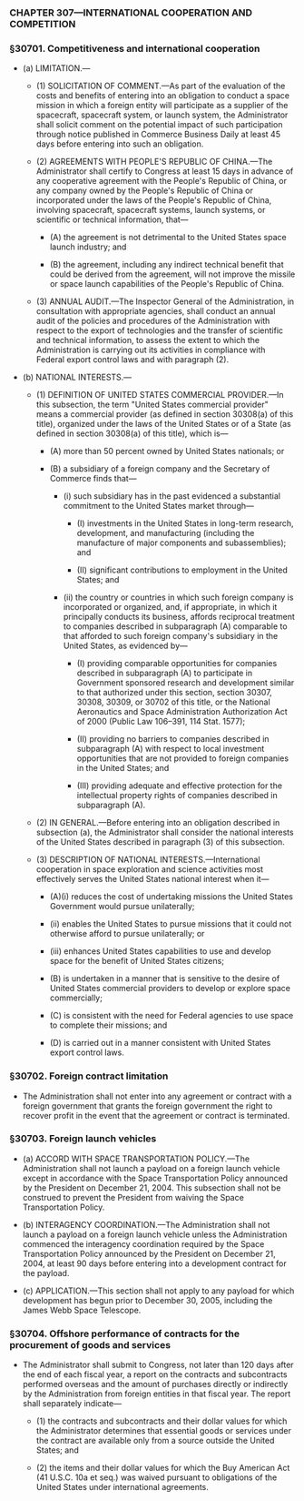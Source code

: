 ### **CHAPTER 307—INTERNATIONAL COOPERATION AND COMPETITION**

### §30701. Competitiveness and international cooperation
* (a) LIMITATION.—

  * (1) SOLICITATION OF COMMENT.—As part of the evaluation of the costs and benefits of entering into an obligation to conduct a space mission in which a foreign entity will participate as a supplier of the spacecraft, spacecraft system, or launch system, the Administrator shall solicit comment on the potential impact of such participation through notice published in Commerce Business Daily at least 45 days before entering into such an obligation.

  * (2) AGREEMENTS WITH PEOPLE'S REPUBLIC OF CHINA.—The Administrator shall certify to Congress at least 15 days in advance of any cooperative agreement with the People's Republic of China, or any company owned by the People's Republic of China or incorporated under the laws of the People's Republic of China, involving spacecraft, spacecraft systems, launch systems, or scientific or technical information, that—

    * (A) the agreement is not detrimental to the United States space launch industry; and

    * (B) the agreement, including any indirect technical benefit that could be derived from the agreement, will not improve the missile or space launch capabilities of the People's Republic of China.


  * (3) ANNUAL AUDIT.—The Inspector General of the Administration, in consultation with appropriate agencies, shall conduct an annual audit of the policies and procedures of the Administration with respect to the export of technologies and the transfer of scientific and technical information, to assess the extent to which the Administration is carrying out its activities in compliance with Federal export control laws and with paragraph (2).


* (b) NATIONAL INTERESTS.—

  * (1) DEFINITION OF UNITED STATES COMMERCIAL PROVIDER.—In this subsection, the term "United States commercial provider" means a commercial provider (as defined in section 30308(a) of this title), organized under the laws of the United States or of a State (as defined in section 30308(a) of this title), which is—

    * (A) more than 50 percent owned by United States nationals; or

    * (B) a subsidiary of a foreign company and the Secretary of Commerce finds that—

      * (i) such subsidiary has in the past evidenced a substantial commitment to the United States market through—

        * (I) investments in the United States in long-term research, development, and manufacturing (including the manufacture of major components and subassemblies); and

        * (II) significant contributions to employment in the United States; and


      * (ii) the country or countries in which such foreign company is incorporated or organized, and, if appropriate, in which it principally conducts its business, affords reciprocal treatment to companies described in subparagraph (A) comparable to that afforded to such foreign company's subsidiary in the United States, as evidenced by—

        * (I) providing comparable opportunities for companies described in subparagraph (A) to participate in Government sponsored research and development similar to that authorized under this section, section 30307, 30308, 30309, or 30702 of this title, or the National Aeronautics and Space Administration Authorization Act of 2000 (Public Law 106–391, 114 Stat. 1577);

        * (II) providing no barriers to companies described in subparagraph (A) with respect to local investment opportunities that are not provided to foreign companies in the United States; and

        * (III) providing adequate and effective protection for the intellectual property rights of companies described in subparagraph (A).


  * (2) IN GENERAL.—Before entering into an obligation described in subsection (a), the Administrator shall consider the national interests of the United States described in paragraph (3) of this subsection.

  * (3) DESCRIPTION OF NATIONAL INTERESTS.—International cooperation in space exploration and science activities most effectively serves the United States national interest when it—

    * (A)(i) reduces the cost of undertaking missions the United States Government would pursue unilaterally;

    * (ii) enables the United States to pursue missions that it could not otherwise afford to pursue unilaterally; or

    * (iii) enhances United States capabilities to use and develop space for the benefit of United States citizens;

    * (B) is undertaken in a manner that is sensitive to the desire of United States commercial providers to develop or explore space commercially;

    * (C) is consistent with the need for Federal agencies to use space to complete their missions; and

    * (D) is carried out in a manner consistent with United States export control laws.

### §30702. Foreign contract limitation
* The Administration shall not enter into any agreement or contract with a foreign government that grants the foreign government the right to recover profit in the event that the agreement or contract is terminated.

### §30703. Foreign launch vehicles
* (a) ACCORD WITH SPACE TRANSPORTATION POLICY.—The Administration shall not launch a payload on a foreign launch vehicle except in accordance with the Space Transportation Policy announced by the President on December 21, 2004. This subsection shall not be construed to prevent the President from waiving the Space Transportation Policy.

* (b) INTERAGENCY COORDINATION.—The Administration shall not launch a payload on a foreign launch vehicle unless the Administration commenced the interagency coordination required by the Space Transportation Policy announced by the President on December 21, 2004, at least 90 days before entering into a development contract for the payload.

* (c) APPLICATION.—This section shall not apply to any payload for which development has begun prior to December 30, 2005, including the James Webb Space Telescope.

### §30704. Offshore performance of contracts for the procurement of goods and services
* The Administrator shall submit to Congress, not later than 120 days after the end of each fiscal year, a report on the contracts and subcontracts performed overseas and the amount of purchases directly or indirectly by the Administration from foreign entities in that fiscal year. The report shall separately indicate—

  * (1) the contracts and subcontracts and their dollar values for which the Administrator determines that essential goods or services under the contract are available only from a source outside the United States; and

  * (2) the items and their dollar values for which the Buy American Act (41 U.S.C. 10a et seq.) was waived pursuant to obligations of the United States under international agreements.